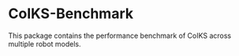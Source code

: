 # CoIKS-Benchmark
This package contains the performance benchmark of CoIKS across multiple robot models.



